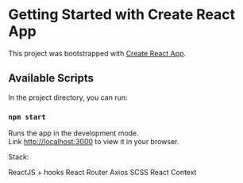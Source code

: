 # Getting Started with Create React App

This project was bootstrapped with [Create React App](https://github.com/facebook/create-react-app).

## Available Scripts

In the project directory, you can run:

### `npm start`

Runs the app in the development mode.\
Link [http://localhost:3000](http://localhost:3000) to view it in your browser.

Stack:

ReactJS + hooks
React Router
Axios
SCSS
React Context

